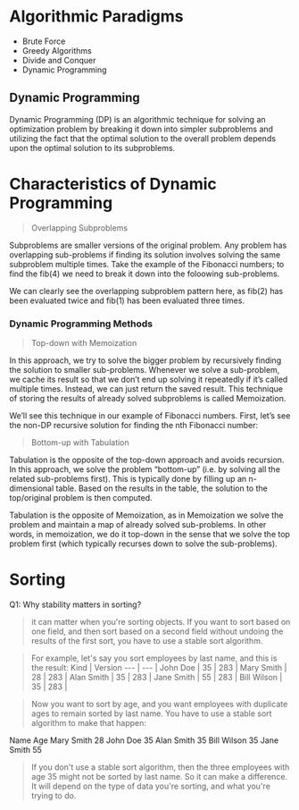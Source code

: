 # Algorithmic Paradigms
* Brute Force
* Greedy Algorithms
* Divide and Conquer
* Dynamic Programming

## Dynamic Programming
Dynamic Programming (DP) is an algorithmic technique for solving an optimization problem by breaking it down into simpler subproblems and utilizing the fact that the optimal solution to the overall problem depends upon the optimal solution to its subproblems.

# Characteristics of Dynamic Programming
> Overlapping Subproblems

Subproblems are smaller versions of the original problem. Any problem has overlapping sub-problems if finding its solution involves solving the same subproblem multiple times. Take the example of the Fibonacci numbers; to find the fib(4)
we need to break it down into the foloowing sub-problems.

We can clearly see the overlapping subproblem pattern here, as fib(2) has been evaluated twice and fib(1) has been evaluated three times.

### Dynamic Programming Methods

> Top-down with Memoization

In this approach, we try to solve the bigger problem by recursively finding the solution to smaller sub-problems. Whenever we solve a sub-problem, we cache its result so that we don’t end up solving it repeatedly if it’s called multiple times. Instead, we can just return the saved result. This technique of storing the results of already solved subproblems is called Memoization.

We’ll see this technique in our example of Fibonacci numbers. First, let’s see the non-DP recursive solution for finding the nth Fibonacci number:

> Bottom-up with Tabulation

Tabulation is the opposite of the top-down approach and avoids recursion. In this approach, we solve the problem “bottom-up” (i.e. by solving all the related sub-problems first). This is typically done by filling up an n-dimensional table. Based on the results in the table, the solution to the top/original problem is then computed.

Tabulation is the opposite of Memoization, as in Memoization we solve the problem and maintain a map of already solved sub-problems. In other words, in memoization, we do it top-down in the sense that we solve the top problem first (which typically recurses down to solve the sub-problems).

# Sorting
Q1: Why stability matters in sorting?
> it can matter when you're sorting objects. If you want to sort based on one field, and then sort based on a second field without undoing the results of the first sort, you have to use a stable sort algorithm.

> For example, let's say you sort employees by last name, and this is the result:
Kind | Version
--- | --- |
John Doe  | 35 | 283 |
Mary Smith | 28 | 283 |
Alan Smith | 35 | 283 |
Jane Smith  | 55 | 283 |
Bill Wilson   | 35 | 283 |

> Now you want to sort by age, and you want employees with duplicate ages to remain sorted by last name. You have to use a stable sort algorithm to make that happen:

Name                  Age
Mary Smith          28
John Doe             35
Alan Smith           35
Bill Wilson            35
Jane Smith           55

> If you don't use a stable sort algorithm, then the three employees with age 35 might not be sorted by last name. So it can make a difference. It will depend on the type of data you're sorting, and what you're trying to do.